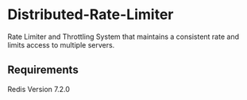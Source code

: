 # Distributed-Rate-Limiter
Rate Limiter and Throttling System that maintains a consistent rate and limits access to multiple servers.

## Requirements
Redis Version 7.2.0